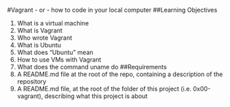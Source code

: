 #Vagrant - or - how to code in your local computer
##Learning Objectives
1. What is a virtual machine
2. What is Vagrant
3. Who wrote Vagrant
4. What is Ubuntu
5. What does “Ubuntu” mean
6. How to use VMs with Vagrant
7. What does the command uname do
##Requirements
1. A README.md file at the root of the repo, containing a description of the repository
2. A README.md file, at the root of the folder of this project (i.e. 0x00-vagrant), describing what this project is about
